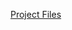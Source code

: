 [Project Files](https://iitgnacin-my.sharepoint.com/:f:/g/personal/daradaaryan_iitgn_ac_in/EsH-c6oKamlDohZDwS_b3nMB25wt0jG1UqySWIOQIXASIg?e=LGVXlX)
